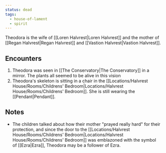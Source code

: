 ```yaml
---
status: dead
tags:
  - house-of-lament
  - spirit
---
```



Theodora is the wife of [[Loren Halvrest|Loren Halvrest]] and the mother of [[Regan Halvrest|Regan Halvrest]] and [[Vastion Halvrest|Vastion Halvrest]].

## Encounters
1. Theodora was seen in [[The Conservatory|The Conservatory]] in a mirror. The plants all seemed to be alive in this vision
2. Theodora's skeleton is sitting in a chair in the [[Locations/Halvrest House/Rooms/Childrens' Bedroom|Locations/Halvrest House/Rooms/Childrens' Bedroom]]. She is still wearing the [[Pendant|Pendant]].

## Notes
- The children talked about how their mother "prayed really hard" for their protection, and since the door to the [[Locations/Halvrest House/Rooms/Childrens' Bedroom|Locations/Halvrest House/Rooms/Childrens' Bedroom]] was emblazoned with the symbol of [[Ezra|Ezra]], Theodora may be a follower of Ezra.
